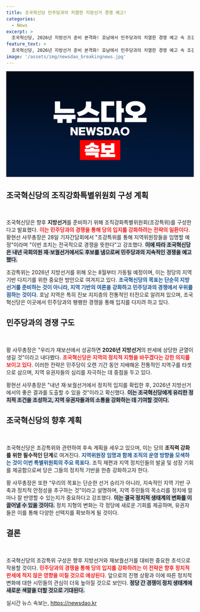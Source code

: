 ```yaml
---
title: 조국혁신당 민주당과의 치열한 지방선거 경쟁 예고!
categories:
  - News
excerpt: >
  조국혁신당, 2026년 지방선거 준비 본격화! 호남에서 민주당과의 치열한 경쟁 예고 속 조강특위 구성 소식, 정치판 세력을 뒤흔들 새로운 촉발제가 될까? 클릭해서 속속들이 알아보세요!
feature_text: >
  조국혁신당, 2026년 지방선거 준비 본격화! 호남에서 민주당과의 치열한 경쟁 예고 속 조강특위 구성 소식, 정치판 세력을 뒤흔들 새로운 촉발제가 될까? 클릭해서 속속들이 알아보세요!
image: '/assets/img/newsdao_breakingnews.jpg'
---
```


<p><img src="/assets/img/newsdao_breakingnews.jpg" alt="bookingtag 속보" /></p>

<h2 data-ke-size="size26">조국혁신당의 조직강화특별위원회 구성 계획</h2>

<p data-ke-size="size16">&nbsp;</p>

<p>조국혁신당은 향후 <b>지방선거</b>를 준비하기 위해 조직강화특별위원회(조강특위)를 구성한다고 발표했다. <b><span style="color: #ee2323;">이는 민주당과의 경쟁을 통해 당의 입지를 강화하려는 전략의 일환이다.</span></b> 황현선 사무총장은 28일 기자간담회에서 "조강특위를 통해 지역위원장들을 임명할 예정"이라며 "이번 조치는 전국적으로 경쟁을 뜻한다"고 강조했다. <b><span style="background-color: #21538527;">이에 따라 조국혁신당은 내년 국회의원 재·보궐선거에서도 후보를 냄으로써 민주당과의 지속적인 경쟁을 예고했다.</span></b> </p>

<p>조강특위는 2026년 지방선거를 위해 오는 8월부터 가동될 예정이며, 이는 정당의 지역 기반 다지기를 위한 중요한 방안으로 여겨지고 있다. <b><span style="color: #1a5490;">조국혁신당의 목표는 단순히 지방선거를 준비하는 것이 아니라, 지역 기반의 여론을 강화하고 민주당과의 경쟁에서 우위를 점하는 것이다.</span></b> 호남 지역은 특히 진보 지지층의 전통적인 터전으로 알려져 있으며, 조국혁신당은 이곳에서 민주당과의 팽팽한 경쟁을 통해 입지를 다지려 하고 있다. </p>

<h2 data-ke-size="size26">민주당과의 경쟁 구도</h2>

<p data-ke-size="size16">&nbsp;</p>

<p>황 사무총장은 "우리가 재보선에서 성공하면 <b>2026년 지방선거</b>의 판세에 상당한 균열이 생길 것"이라고 내다봤다. <b><span style="color: #ee2323;">조국혁신당은 지역의 정치적 지형을 바꾸겠다는 강한 의지를 보이고 있다.</span></b> 이러한 전략은 민주당이 오랜 기간 동안 지배해온 전통적인 지역구를 타겟으로 삼으며, 지역 유권자들의 심리를 자극하는 데 중점을 두고 있다. </p>

<p>황현선 사무총장은 "내년 재·보궐선거에서 정치적 입지를 확립한 후, 2026년 지방선거에서의 좋은 결과를 도출할 수 있을 것"이라고 확신했다. <b><span style="background-color: #21538527;">이는 조국혁신당에게 유리한 정치적 조건을 조성하고, 지역 유권자들과의 소통을 강화하는 데 기여할 것이다.</span></b></p>

<h2 data-ke-size="size26">조국혁신당의 향후 계획</h2>

<p data-ke-size="size16">&nbsp;</p>

<p>조국혁신당은 조강특위와 관련하여 후속 계획을 세우고 있으며, 이는 당의 <b>조직력 강화를 위한 필수적인 단계</b>로 여겨진다. <b><span style="color: #1a5490;">지역위원장 임명과 함께 조직의 운영 방향을 모색하는 것이 이번 특별위원회의 주요 목표다.</span></b> 조직 재편과 지역 정치인들의 발굴 및 성장 기회를 제공함으로써 당은 그들의 정치적 기반을 한층 강화하고자 한다. </p>

<p>황 사무총장은 또한 “우리의 목표는 단순한 선거 승리가 아니라, 지속적인 지역 기반 구축과 정치적 안정성을 추구하는 것”이라고 설명하며, 지역 주민들의 목소리를 정치에 얼마나 잘 반영할 수 있는지가 중요하다고 강조했다. <b><span style="background-color: #21538527;">이는 결국 정치적 생태계의 변화를 이끌어낼 수 있을 것이다.</span></b> 정치 지형의 변화는 각 정당에 새로운 기회를 제공하며, 유권자들은 이를 통해 다양한 선택지를 확보하게 될 것이다.</p>

<h2 data-ke-size="size26">결론</h2>

<p data-ke-size="size16">&nbsp;</p>

<p>조국혁신당의 조강특위 구성은 향후 지방선거와 재보궐선거를 대비한 중요한 초석으로 작용할 것이다. <b><span style="color: #ee2323;">민주당과의 경쟁을 통해 당의 입지를 강화하려는 이 전략은 향후 정치적 판세에 적지 않은 영향을 미칠 것으로 예상된다.</span></b> 앞으로의 진행 상황과 이에 따른 정치적 변화에 대한 시민들의 관심이 더욱 높아질 것으로 보인다. <b><span style="background-color: #21538527;">정당 간 경쟁이 정치 생태계에 새로운 색깔을 더할 것으로 기대된다.</span></b></p>
실시간 뉴스 속보는, <a href="https://newsdao.kr" rel="dofollow">https://newsdao.kr</a>


